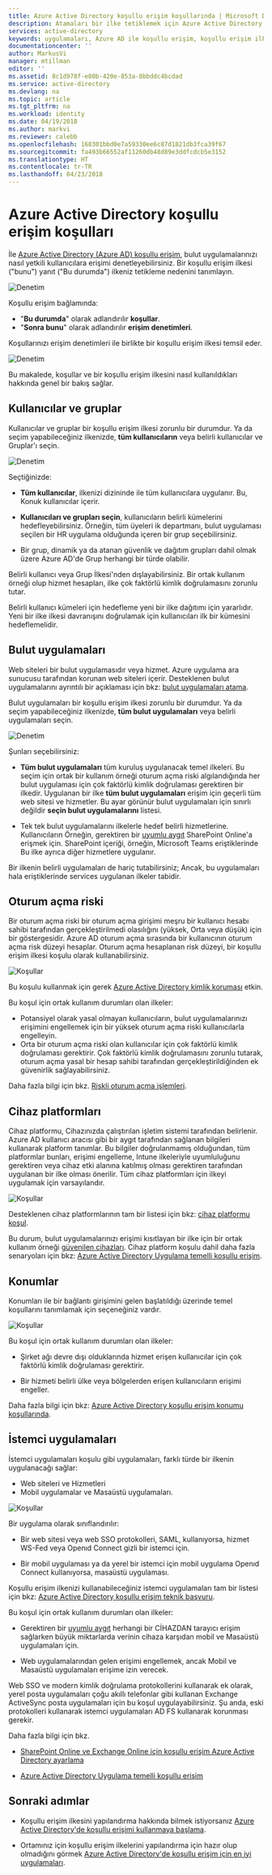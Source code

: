 ```yaml
---
title: Azure Active Directory koşullu erişim koşullarında | Microsoft Docs
description: Atamaları bir ilke tetiklemek için Azure Active Directory koşullu erişimin nasıl kullanıldığı hakkında bilgi edinin.
services: active-directory
keywords: uygulamaları, Azure AD ile koşullu erişim, koşullu erişim ilkeleri, şirket kaynaklarına güvenli erişim için koşullu erişim
documentationcenter: ''
author: MarkusVi
manager: mtillman
editor: ''
ms.assetid: 8c1d978f-e80b-420e-853a-8bbddc4bcdad
ms.service: active-directory
ms.devlang: na
ms.topic: article
ms.tgt_pltfrm: na
ms.workload: identity
ms.date: 04/19/2018
ms.author: markvi
ms.reviewer: calebb
ms.openlocfilehash: 168301bbd0e7a59330ee6c87d1821db3fca39f67
ms.sourcegitcommit: fa493b66552af11260db48d89e3ddfcdcb5e3152
ms.translationtype: HT
ms.contentlocale: tr-TR
ms.lasthandoff: 04/23/2018
---
```

# <a name="conditions-in-azure-active-directory-conditional-access"></a>Azure Active Directory koşullu erişim koşulları 

İle [Azure Active Directory (Azure AD) koşullu erişim](active-directory-conditional-access-azure-portal.md), bulut uygulamalarınızı nasıl yetkili kullanıcılara erişimi denetleyebilirsiniz. Bir koşullu erişim ilkesi ("bunu") yanıt ("Bu durumda") ilkeniz tetikleme nedenini tanımlayın. 

![Denetim](./media/active-directory-conditional-access-conditions/10.png)


Koşullu erişim bağlamında:

- "**Bu durumda**" olarak adlandırılır **koşullar**. 
- "**Sonra bunu**" olarak adlandırılır **erişim denetimleri**.

Koşullarınızı erişim denetimleri ile birlikte bir koşullu erişim ilkesi temsil eder.

![Denetim](./media/active-directory-conditional-access-conditions/61.png)

Bu makalede, koşullar ve bir koşullu erişim ilkesini nasıl kullanıldıkları hakkında genel bir bakış sağlar. 


## <a name="users-and-groups"></a>Kullanıcılar ve gruplar

Kullanıcılar ve gruplar bir koşullu erişim ilkesi zorunlu bir durumdur. Ya da seçim yapabileceğiniz ilkenizde, **tüm kullanıcıların** veya belirli kullanıcılar ve Gruplar'ı seçin.

![Denetim](./media/active-directory-conditional-access-conditions/02.png)

Seçtiğinizde:

- **Tüm kullanıcılar**, ilkenizi dizininde ile tüm kullanıcılara uygulanır. Bu, Konuk kullanıcılar içerir.

- **Kullanıcıları ve grupları seçin**, kullanıcıların belirli kümelerini hedefleyebilirsiniz. Örneğin, tüm üyeleri ik departmanı, bulut uygulaması seçilen bir HR uygulama olduğunda içeren bir grup seçebilirsiniz. 

- Bir grup, dinamik ya da atanan güvenlik ve dağıtım grupları dahil olmak üzere Azure AD'de Grup herhangi bir türde olabilir.

Belirli kullanıcı veya Grup İlkesi'nden dışlayabilirsiniz. Bir ortak kullanım örneği olup hizmet hesapları, ilke çok faktörlü kimlik doğrulamasını zorunlu tutar. 

Belirli kullanıcı kümeleri için hedefleme yeni bir ilke dağıtımı için yararlıdır. Yeni bir ilke ilkesi davranışını doğrulamak için kullanıcıları ilk bir kümesini hedeflemelidir. 



## <a name="cloud-apps"></a>Bulut uygulamaları 

Web siteleri bir bulut uygulamasıdır veya hizmet. Azure uygulama ara sunucusu tarafından korunan web siteleri içerir. Desteklenen bulut uygulamalarını ayrıntılı bir açıklaması için bkz: [bulut uygulamaları atama](active-directory-conditional-access-technical-reference.md#cloud-apps-assignments).    

Bulut uygulamaları bir koşullu erişim ilkesi zorunlu bir durumdur. Ya da seçim yapabileceğiniz ilkenizde, **tüm bulut uygulamaları** veya belirli uygulamaları seçin.

![Denetim](./media/active-directory-conditional-access-conditions/03.png)

Şunları seçebilirsiniz:

- **Tüm bulut uygulamaları** tüm kuruluş uygulanacak temel ilkeleri. Bu seçim için ortak bir kullanım örneği oturum açma riski algılandığında her bulut uygulaması için çok faktörlü kimlik doğrulaması gerektiren bir ilkedir. Uygulanan bir ilke **tüm bulut uygulamaları** erişim için geçerli tüm web sitesi ve hizmetler. Bu ayar görünür bulut uygulamaları için sınırlı değildir **seçin bulut uygulamalarını** listesi.

- Tek tek bulut uygulamalarını ilkelerle hedef belirli hizmetlerine. Kullanıcıların Örneğin, gerektiren bir [uyumlu aygıt](active-directory-conditional-access-policy-connected-applications.md) SharePoint Online'a erişmek için. SharePoint içeriği, örneğin, Microsoft Teams eriştiklerinde Bu ilke ayrıca diğer hizmetlere uygulanır. 

Bir ilkenin belirli uygulamaları de hariç tutabilirsiniz; Ancak, bu uygulamaları hala eriştiklerinde services uygulanan ilkeler tabidir. 



## <a name="sign-in-risk"></a>Oturum açma riski

Bir oturum açma riski bir oturum açma girişimi meşru bir kullanıcı hesabı sahibi tarafından gerçekleştirilmedi olasılığını (yüksek, Orta veya düşük) için bir göstergesidir. Azure AD oturum açma sırasında bir kullanıcının oturum açma risk düzeyi hesaplar. Oturum açma hesaplanan risk düzeyi, bir koşullu erişim ilkesi koşulu olarak kullanabilirsiniz. 

![Koşullar](./media/active-directory-conditional-access-conditions/22.png)

Bu koşulu kullanmak için gerek [Azure Active Directory kimlik koruması](active-directory-identityprotection.md) etkin.
 
Bu koşul için ortak kullanım durumları olan ilkeler:

- Potansiyel olarak yasal olmayan kullanıcıların, bulut uygulamalarınızı erişimini engellemek için bir yüksek oturum açma riski kullanıcılarla engelleyin. 
- Orta bir oturum açma riski olan kullanıcılar için çok faktörlü kimlik doğrulaması gerektirir. Çok faktörlü kimlik doğrulamasını zorunlu tutarak, oturum açma yasal bir hesap sahibi tarafından gerçekleştirildiğinden ek güvenirlik sağlayabilirsiniz.

Daha fazla bilgi için bkz. [Riskli oturum açma işlemleri](active-directory-identityprotection.md#risky-sign-ins).  

## <a name="device-platforms"></a>Cihaz platformları

Cihaz platformu, Cihazınızda çalıştırılan işletim sistemi tarafından belirlenir. Azure AD kullanıcı aracısı gibi bir aygıt tarafından sağlanan bilgileri kullanarak platform tanımlar. Bu bilgiler doğrulanmamış olduğundan, tüm platformlar bunları, erişimi engelleme, Intune ilkeleriyle uyumluluğunu gerektiren veya cihaz etki alanına katılmış olması gerektiren tarafından uygulanan bir ilke olması önerilir. Tüm cihaz platformları için ilkeyi uygulamak için varsayılandır. 


![Koşullar](./media/active-directory-conditional-access-conditions/24.png)

Desteklenen cihaz platformlarının tam bir listesi için bkz: [cihaz platformu koşul](active-directory-conditional-access-technical-reference.md#device-platform-condition).


Bu durum, bulut uygulamalarınızı erişimi kısıtlayan bir ilke için bir ortak kullanım örneği [güvenilen cihazları](active-directory-conditional-access-policy-connected-applications.md#trusted-devices). Cihaz platform koşulu dahil daha fazla senaryoları için bkz: [Azure Active Directory Uygulama temelli koşullu erişim](active-directory-conditional-access-mam.md).


## <a name="locations"></a>Konumlar

Konumları ile bir bağlantı girişimini gelen başlatıldığı üzerinde temel koşullarını tanımlamak için seçeneğiniz vardır. 
     
![Koşullar](./media/active-directory-conditional-access-conditions/25.png)

Bu koşul için ortak kullanım durumları olan ilkeler:

- Şirket ağı devre dışı olduklarında hizmet erişen kullanıcılar için çok faktörlü kimlik doğrulaması gerektirir.  

- Bir hizmeti belirli ülke veya bölgelerden erişen kullanıcıların erişimi engeller. 

Daha fazla bilgi için bkz: [Azure Active Directory koşullu erişim konumu koşullarında](active-directory-conditional-access-locations.md).


## <a name="client-apps"></a>İstemci uygulamaları

İstemci uygulamaları koşulu gibi uygulamaları, farklı türde bir ilkenin uygulanacağı sağlar:

- Web siteleri ve Hizmetleri
- Mobil uygulamalar ve Masaüstü uygulamaları. 

![Koşullar](./media/active-directory-conditional-access-conditions/04.png)

Bir uygulama olarak sınıflandırılır:

- Bir web sitesi veya web SSO protokolleri, SAML, kullanıyorsa, hizmet WS-Fed veya Openıd Connect gizli bir istemci için.

- Bir mobil uygulaması ya da yerel bir istemci için mobil uygulama Openıd Connect kullanıyorsa, masaüstü uygulaması.

Koşullu erişim ilkenizi kullanabileceğiniz istemci uygulamaları tam bir listesi için bkz: [Azure Active Directory koşullu erişim teknik başvuru](active-directory-conditional-access-technical-reference.md#client-apps-condition).

Bu koşul için ortak kullanım durumları olan ilkeler:

- Gerektiren bir [uyumlu aygıt](active-directory-conditional-access-policy-connected-applications.md) herhangi bir CİHAZDAN tarayıcı erişim sağlarken büyük miktarlarda verinin cihaza karşıdan mobil ve Masaüstü uygulamaları için.

- Web uygulamalarından gelen erişimi engellemek, ancak Mobil ve Masaüstü uygulamaları erişime izin verecek.

Web SSO ve modern kimlik doğrulama protokollerini kullanarak ek olarak, yerel posta uygulamaları çoğu akıllı telefonlar gibi kullanan Exchange ActiveSync posta uygulamaları için bu koşul uygulayabilirsiniz. Şu anda, eski protokolleri kullanarak istemci uygulamaları AD FS kullanarak korunması gerekir.

 Daha fazla bilgi için bkz.

- [SharePoint Online ve Exchange Online için koşullu erişim Azure Active Directory ayarlama](active-directory-conditional-access-no-modern-authentication.md)
 
- [Azure Active Directory Uygulama temelli koşullu erişim](active-directory-conditional-access-mam.md) 








## <a name="next-steps"></a>Sonraki adımlar

- Koşullu erişim ilkesini yapılandırma hakkında bilmek istiyorsanız [Azure Active Directory'de koşullu erişimi kullanmaya başlama](active-directory-conditional-access-azure-portal-get-started.md).

- Ortamınız için koşullu erişim ilkelerini yapılandırma için hazır olup olmadığını görmek [Azure Active Directory'de koşullu erişim için en iyi uygulamaları](active-directory-conditional-access-best-practices.md). 

